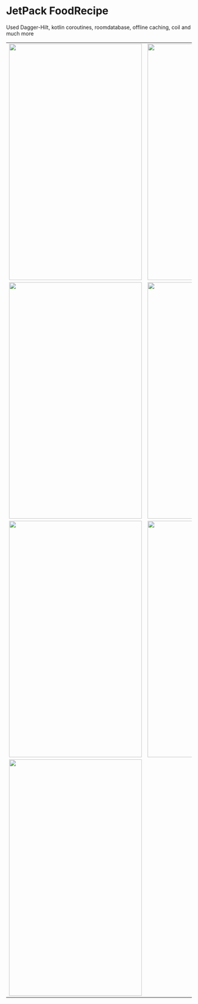 # JetPack FoodRecipe

Used Dagger-Hilt, kotlin coroutines, roomdatabase, offline caching, coil and much more


<table>
  <tr>
    <td><img src="https://user-images.githubusercontent.com/45313305/176989348-ae00aa0b-3935-4ad1-ab0e-8797f09ce94d.jpg" width=360 height=640></td>
    <td><img src="https://user-images.githubusercontent.com/45313305/191195203-f7179744-dd78-4125-9b54-7b95c53f41e7.jpg" width=360 height=640></td>
   
  </tr>
<tr>
    <td><img src="https://user-images.githubusercontent.com/45313305/176989463-14203d3a-9f12-4791-8a4f-0e05acdb00ac.jpg" width=360 height=640></td>
    <td><img src="https://user-images.githubusercontent.com/45313305/176989465-6ec58829-0873-4bd1-aa8a-759643ffcd32.jpg" width=360 height=640></td>
  </tr>
<tr>
    <td><img src="https://user-images.githubusercontent.com/45313305/176989466-cad5377f-248f-41c0-a682-7f0305aedd09.jpg" width=360 height=640></td>
    <td><img src="https://user-images.githubusercontent.com/45313305/176989468-2102e7b9-abc6-4022-b0db-c5db7b260054.jpg" width=360 height=640></td> 
</tr>
<tr>
     <td><img src="https://user-images.githubusercontent.com/45313305/176989460-86cc928f-383a-46fa-81f4-18c154a5be3d.jpg" width=360 height=640></td>
</tr>

 </table>
